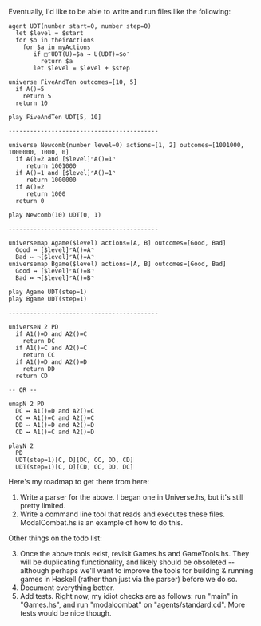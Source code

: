 Eventually, I'd like to be able to write and run files like the following:

    agent UDT(number start=0, number step=0)
      let $level = $start
      for $o in theirActions
        for $a in myActions
           if □⌜UDT(U)=$a → U(UDT)=$o⌝
             return $a
           let $level = $level + $step

    universe FiveAndTen outcomes=[10, 5]
      if A()=5
        return 5
      return 10

    play FiveAndTen UDT[5, 10]

    ------------------------------------------

    universe Newcomb(number level=0) actions=[1, 2] outcomes=[1001000, 1000000, 1000, 0]
      if A()=2 and [$level]⌜A()=1⌝
         return 1001000
      if A()=1 and [$level]⌜A()=1⌝
         return 1000000
      if A()=2
         return 1000
      return 0

    play Newcomb(10) UDT(0, 1)

    ------------------------------------------

    universemap Agame($level) actions=[A, B] outcomes=[Good, Bad]
      Good ↔ [$level]⌜A()=A⌝
      Bad ↔ ¬[$level]⌜A()=A⌝
    universemap Bgame($level) actions=[A, B] outcomes=[Good, Bad]
      Good ↔ [$level]⌜A()=B⌝
      Bad ↔ ¬[$level]⌜A()=B⌝

    play Agame UDT(step=1)
    play Bgame UDT(step=1)

    ------------------------------------------

    universeN 2 PD
      if A1()=D and A2()=C
        return DC
      if A1()=C and A2()=C
        return CC
      if A1()=D and A2()=D
        return DD
      return CD

    -- OR --

    umapN 2 PD
      DC ↔ A1()=D and A2()=C
      CC ↔ A1()=C and A2()=C
      DD ↔ A1()=D and A2()=D
      CD ↔ A1()=C and A2()=D

    playN 2
      PD
      UDT(step=1)[C, D][DC, CC, DD, CD]
      UDT(step=1)[C, D][CD, CC, DD, DC]

Here's my roadmap to get there from here:

1. Write a parser for the above. I began one in Universe.hs, but it's still
   pretty limited.
2. Write a command line tool that reads and executes these files.
   ModalCombat.hs is an example of how to do this.

Other things on the todo list:

3. Once the above tools exist, revisit Games.hs and GameTools.hs. They will be
   duplicating functionality, and likely should be obsoleted -- although
   perhaps we'll want to improve the tools for building & running games in
   Haskell (rather than just via the parser) before we do so.
4. Document everything better.
5. Add tests. Right now, my idiot checks are as follows: run "main" in
   "Games.hs", and run "modalcombat" on "agents/standard.cd". More tests would
   be nice though.
